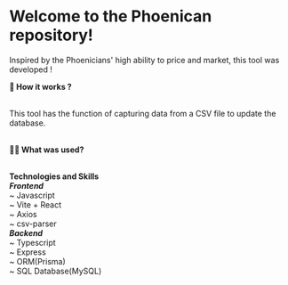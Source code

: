 # Welcome to the Phoenican repository!

Inspired by the Phoenicians' high ability to price and market, this tool was developed !

<summary><strong>🤷 How it works ?</strong></summary><br />

This tool has the function of capturing data from a CSV file to update the database.<br /><br />

<summary><strong>👨‍💻 What was used?</strong></summary><br />

<strong>Technologies and Skills</strong><br />
<strong>_Frontend_</strong> <br />
~ Javascript<br />
~ Vite + React<br />
~ Axios<br />
~ csv-parser<br />
<strong>_Backend_</strong> <br />
~ Typescript<br />
~ Express<br />
~ ORM(Prisma)<br />
~ SQL Database(MySQL)<br />


